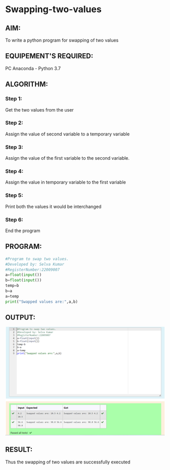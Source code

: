 # Swapping-two-values

## AIM:
To write a python program for swapping of two values

## EQUIPEMENT'S REQUIRED: 
PC
Anaconda - Python 3.7

## ALGORITHM: 

### Step 1:
Get the two values from the user
### Step 2: 
Assign the value of second variable to a temporary variable 
### Step 3: 
Assign the value of the first variable to the second variable.
### Step 4:  
Assign the value in temporary variable to the first variable
### Step 5: 
Print both the values it would be interchanged
### Step 6: 
End the program

## PROGRAM:
```python
#Program to swap two values.
#Developed by: Selva Kumar
#RegisterNumber:22009007
a=float(input())
b=float(input())
temp=b
b=a
a=temp
print("Swapped values are:",a,b)
```

## OUTPUT:
![](./Swap.PNG)

## RESULT:
Thus the swapping of two values are successfully executed



